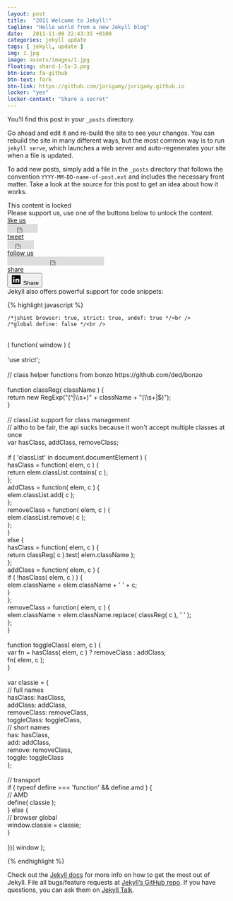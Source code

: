 ```yaml
---
layout: post
title:  "2011 Welcome to Jekyll!"
tagline: "Hello world from a new Jekyll blog"
date:   2011-11-08 22:43:35 +0100
categories: jekyll update
tags: [ jekyll, update ]
img: 1.jpg
image: assets/images/1.jpg
floating: shard-1-5x-3.png
btn-icon: fa-github
btn-text: fork
btn-link: https://github.com/jorigamy/jorigamy.github.io
locker: "yes"
locker-content: "Share a secret"
---
```

	
You’ll find this post in your `_posts` directory.

<!--more-->

 Go ahead and edit it and re-build the site to see your changes. You can rebuild the site in many different ways, but the most common way is to run `jekyll serve`, which launches a web server and auto-regenerates your site when a file is updated.

To add new posts, simply add a file in the `_posts` directory that follows the convention `YYYY-MM-DD-name-of-post.ext` and includes the necessary front matter. Take a look at the source for this post to get an idea about how it works.

<script>
jQuery(document).ready(function ($) {
   $('.to-lock').sociallocker({
theme: 'flat',
overlap:{
	   position: 'top'
},
	twitter:{
	   follow:{
	      url: 'https://twitter.com/lantoniotrento'
	   }
},
linkedin:{
	   share:{
	      url: 'https://jorigamy.github.io'
	   }
},
buttons:{
	   order: ["facebook-like","twitter-tweet","twitter-follow","linkedin-share"],
	   counters: true,
	   lazy: true
}
   });
});
</script>

<article id="default-usage">
    <section>
        <div class="to-lock onp-sl-content" style="display: none; background-color: #f9f9f9; text-align: center;">
            <div class="header">
                <p><strong>Lorem ipsum dolor sit amet, consectetur adipiscing</strong></p>
                <p>
                    Maecenas sed consectetur tortor. Morbi non vestibulum eros, at posuere nisi praesent consequat.
                </p>
            </div>
            <div class="image">
                <img src="img/image.jpg" alt="Preview image" /><br />
                <i>Aenean vel sodales sem. Morbi et felis eget felis vulputate placerat.</i>
            </div>
            <div class="footer">
                <p>Curabitur a rutrum enim, sit amet ultrices quam. Morbi dui leo, euismod a diam vitae, hendrerit ultricies arcu. Suspendisse tempor ultrices urna ut auctor.</p>
            </div>
        </div>
        <div class="onp-sl onp-sl-mozilla onp-sl-flat onp-sl-social-locker onp-sl-social-buttons-frist onp-sl-contains-single-group onp-sl-social-buttons-enabled onp-sl-no-touch" style="">
            <div class="onp-sl-outer-wrap">
                <div class="onp-sl-inner-wrap">
                    <div class="onp-sl-screen onp-sl-screen-default">
                        <div class="onp-sl-group onp-sl-social-buttons onp-sl-first-group onp-sl-single-group onp-sl-group-index-1 onp-sl-has-counters onp-sl-horizontal onp-sl-lang-en_US">
                            <div class="onp-sl-group-inner-wrap">
                                <div class="onp-sl-text">
                                    <div class="onp-sl-header onp-sl-strong">This content is locked</div>
                                    <div class="onp-sl-message">Please support us, use one of the buttons below to unlock the content.</div>
                                </div>
                                <div class="onp-sl-control onp-sl-facebook-like onp-sl-facebook onp-sl-flip" style="z-index: 50;">
                                    <div class="onp-sl-control-inner-wrap">
                                        <a href="#" class="onp-sl-button-overlay" style="z-index: 50;">
                                            <div class="onp-sl-overlay-back" style="z-index: -1;"></div>
                                            <div class="onp-sl-overlay-front" style="z-index: 1;">
                                                <div class="onp-sl-overlay-icon"></div>
                                                <div class="onp-sl-overlay-line"></div>
                                                <div class="onp-sl-overlay-text">like us</div>
                                            </div>
                                            <div class="onp-sl-overlay-header" style="z-index: 1;"></div>
                                        </a>
                                        <div class="onp-sl-social-button onp-sl-social-button-facebook-like">
                                            <div
                                                data-show-faces="false"
                                                data-send="false"
                                                data-href="https://jorigamy.github.io/jekyll/update/2011/11/08/welcome-to-jekyll.html"
                                                data-font="tahoma"
                                                data-colorscheme="light"
                                                data-layout="button_count"
                                                data-action="like"
                                                class="fb-like fb_iframe_widget"
                                                fb-xfbml-state="rendered"
                                                fb-iframe-plugin-query="action=like&amp;app_id=509727322725898&amp;color_scheme=light&amp;container_width=120&amp;font=tahoma&amp;href=https%3A%2F%2Fjorigamy.github.io%2Fjekyll%2Fupdate%2F2011%2F11%2F08%2Fwelcome-to-jekyll.html&amp;layout=button_count&amp;locale=en_US&amp;sdk=joey&amp;send=false&amp;show_faces=false"
                                            >
                                                <span style="vertical-align: bottom; width: 69px; height: 20px;">
                                                    <iframe
                                                        name="f3b736073f2f7ae"
                                                        data-testid="fb:like Facebook Social Plugin"
                                                        title="fb:like Facebook Social Plugin"
                                                        allowtransparency="true"
                                                        allowfullscreen="true"
                                                        scrolling="no"
                                                        allow="encrypted-media"
                                                        style="border: medium none; visibility: visible; width: 69px; height: 20px;"
                                                        src="https://web.facebook.com/v2.5/plugins/like.php?action=like&amp;app_id=509727322725898&amp;channel=https%3A%2F%2Fstaticxx.facebook.com%2Fx%2Fconnect%2Fxd_arbiter%2F%3Fversion%3D46%23cb%3Df173e23cb5ee472%26domain%3Djorigamy.github.io%26origin%3Dhttps%253A%252F%252Fjorigamy.github.io%252Ff37c1ee23a05a2%26relation%3Dparent.parent&amp;color_scheme=light&amp;container_width=120&amp;font=tahoma&amp;href=https%3A%2F%2Fjorigamy.github.io%2Fjekyll%2Fupdate%2F2011%2F11%2F08%2Fwelcome-to-jekyll.html&amp;layout=button_count&amp;locale=en_US&amp;sdk=joey&amp;send=false&amp;show_faces=false"
                                                        class=""
                                                        width="1000px"
                                                        height="1000px"
                                                        frameborder="0"
                                                    ></iframe>
                                                </span>
                                            </div>
                                        </div>
                                    </div>
                                </div>
                                <div class="onp-sl-control onp-sl-twitter-tweet onp-sl-twitter onp-sl-flip" style="z-index: 46;">
                                    <div class="onp-sl-control-inner-wrap">
                                        <a href="#" class="onp-sl-button-overlay" style="z-index: 46;">
                                            <div class="onp-sl-overlay-back" style="z-index: -1;"></div>
                                            <div class="onp-sl-overlay-front" style="z-index: 1;">
                                                <div class="onp-sl-overlay-icon"></div>
                                                <div class="onp-sl-overlay-line"></div>
                                                <div class="onp-sl-overlay-text">tweet</div>
                                            </div>
                                            <div class="onp-sl-overlay-header" style="z-index: 1;"></div>
                                        </a>
                                        <div class="onp-sl-social-button onp-sl-social-button-twitter-tweet">
                                            <iframe
                                                id="twitter-widget-1"
                                                scrolling="no"
                                                allowtransparency="true"
                                                allowfullscreen="true"
                                                class="twitter-share-button twitter-share-button-rendered twitter-tweet-button"
                                                style="position: static; visibility: visible; width: 60px; height: 20px;"
                                                title="Twitter Tweet Button"
                                                src="https://platform.twitter.com/widgets/tweet_button.2d7d9a6d04538bf11c7b23641e75738c.en.html#dnt=false&amp;id=twitter-widget-1&amp;lang=en&amp;original_referer=https%3A%2F%2Fjorigamy.github.io%2Fjekyll%2Fupdate%2F2011%2F11%2F08%2Fwelcome-to-jekyll.html&amp;size=m&amp;text=2011%20Welcome%20to%20Jekyll!%20%7C%20Jorigamy&amp;time=1599041244505&amp;type=share&amp;url=https%3A%2F%2Fjorigamy.github.io%2Fjekyll%2Fupdate%2F2011%2F11%2F08%2Fwelcome-to-jekyll.html"
                                                data-url="https://jorigamy.github.io/jekyll/update/2011/11/08/welcome-to-jekyll.html"
                                                frameborder="0"
                                            ></iframe>
                                            <div class="onp-sl-feature-overlay"></div>
                                        </div>
                                    </div>
                                </div>
                                <div class="onp-sl-control onp-sl-twitter-follow onp-sl-twitter onp-sl-flip" style="z-index: 42;">
                                    <div class="onp-sl-control-inner-wrap">
                                        <a href="#" class="onp-sl-button-overlay" style="z-index: 42;">
                                            <div class="onp-sl-overlay-back" style="z-index: -1;"></div>
                                            <div class="onp-sl-overlay-front" style="z-index: 1;">
                                                <div class="onp-sl-overlay-icon"></div>
                                                <div class="onp-sl-overlay-line"></div>
                                                <div class="onp-sl-overlay-text">follow us</div>
                                            </div>
                                            <div class="onp-sl-overlay-header" style="z-index: 1;"></div>
                                        </a>
                                        <div class="onp-sl-social-button onp-sl-social-button-twitter-follow">
                                            <iframe
                                                id="twitter-widget-2"
                                                scrolling="no"
                                                allowtransparency="true"
                                                allowfullscreen="true"
                                                class="twitter-follow-button twitter-follow-button-rendered"
                                                style="position: static; visibility: visible; width: 219px; height: 20px;"
                                                title="Twitter Follow Button"
                                                src="https://platform.twitter.com/widgets/follow_button.2d7d9a6d04538bf11c7b23641e75738c.en.html#dnt=false&amp;id=twitter-widget-2&amp;lang=en&amp;screen_name=lantoniotrento&amp;show_count=true&amp;show_screen_name=true&amp;size=m&amp;time=1599041244506"
                                                data-screen-name="lantoniotrento"
                                                frameborder="0"
                                            ></iframe>
                                            <div class="onp-sl-feature-overlay"></div>
                                        </div>
                                    </div>
                                </div>
                                <div class="onp-sl-control onp-sl-linkedin-share onp-sl-linkedin onp-sl-flip" style="z-index: 38;">
                                    <div class="onp-sl-control-inner-wrap">
                                        <a href="#" class="onp-sl-button-overlay" style="z-index: 38;">
                                            <div class="onp-sl-overlay-back" style="z-index: -1;"></div>
                                            <div class="onp-sl-overlay-front" style="z-index: 1;">
                                                <div class="onp-sl-overlay-icon"></div>
                                                <div class="onp-sl-overlay-line"></div>
                                                <div class="onp-sl-overlay-text">share</div>
                                            </div>
                                            <div class="onp-sl-overlay-header" style="z-index: 1;"></div>
                                        </a>
                                        <div class="onp-sl-social-button onp-sl-social-button-linkedin-share">
                                            <span
                                                class="IN-widget"
                                                style="display: inline-block; line-height: 1; vertical-align: bottom; padding: 0px; margin: 0px; text-indent: 0px; text-align: center;"
                                                data-lnkd-debug='<script type="IN/Share+init" data-onsuccess="OPanda_LinkedinShare_Callback" data-success="OPanda_LinkedinShare_Callback" data-counter="right" data-url="https://jorigamy.github.io/"></script>'
                                            >
                                                <span style="padding: 0px !important; margin: 0px !important; text-indent: 0px !important; display: inline-block !important; vertical-align: bottom !important; font-size: 1px !important;">
                                                    <button class="IN-2bc0215c-7188-4274-b598-1969e06d4d7c-1G9ISYhSF8XoOmdcl0yKDu">
                                                        <xdoor-icon aria-hidden="true">
                                                            <svg viewBox="0 0 24 24" width="24px" height="24px" x="0" y="0" preserveAspectRatio="xMinYMin meet">
                                                                <g style="fill: currentColor;">
                                                                    <rect x="-0.003" style="fill: none;" width="24" height="24"></rect>
                                                                    <path
                                                                        style=""
                                                                        d="M20,2h-16c-1.1,0-2,0.9-2,2v16c0,1.1,0.9,2,2,2h16c1.1,0,2-0.9,2-2V4C22,2.9,21.1,2,20,2zM8,19h-3v-9h3V19zM6.5,8.8C5.5,8.8,4.7,8,4.7,7s0.8-1.8,1.8-1.8S8.3,6,8.3,7S7.5,8.8,6.5,8.8zM19,19h-3v-4c0-1.4-0.6-2-1.5-2c-1.1,0-1.5,0.8-1.5,2.2V19h-3v-9h2.9v1.1c0.5-0.7,1.4-1.3,2.6-1.3c2.3,0,3.5,1.1,3.5,3.7V19z"
                                                                    ></path>
                                                                </g>
                                                            </svg>
                                                        </xdoor-icon>
                                                        Share
                                                    </button>
                                                </span>
                                            </span>
                                        </div>
                                    </div>
                                </div>
                            </div>
                        </div>
                    </div>
                </div>
            </div>
        </div>
    </section>
</article>	
Jekyll also offers powerful support for code snippets:

{% highlight javascript %}

    /*jshint browser: true, strict: true, undef: true */<br />
    /*global define: false */<br />
<br />
    ( function( window ) {<br />
<br />
    'use strict';<br />
<br />
    // class helper functions from bonzo https://github.com/ded/bonzo<br />
<br />
    function classReg( className ) {<br />
      return new RegExp("(^|\\s+)" + className + "(\\s+|$)");<br />
    }<br />
<br />
    // classList support for class management<br />
    // altho to be fair, the api sucks because it won't accept multiple classes at once<br />
    var hasClass, addClass, removeClass;<br />
<br />
    if ( 'classList' in document.documentElement ) {<br />
      hasClass = function( elem, c ) {<br />
        return elem.classList.contains( c );<br />
      };<br />
      addClass = function( elem, c ) {<br />
        elem.classList.add( c );<br />
      };<br />
      removeClass = function( elem, c ) {<br />
        elem.classList.remove( c );<br />
      };<br />
    }<br />
    else {<br />
      hasClass = function( elem, c ) {<br />
        return classReg( c ).test( elem.className );<br />
      };<br />
      addClass = function( elem, c ) {<br />
        if ( !hasClass( elem, c ) ) {<br />
          elem.className = elem.className + ' ' + c;<br />
        }<br />
      };<br />
      removeClass = function( elem, c ) {<br />
        elem.className = elem.className.replace( classReg( c ), ' ' );<br />
      };<br />
    }<br />
<br />
    function toggleClass( elem, c ) {<br />
      var fn = hasClass( elem, c ) ? removeClass : addClass;<br />
      fn( elem, c );<br />
    }<br />
<br />
    var classie = {<br />
      // full names<br />
      hasClass: hasClass,<br />
      addClass: addClass,<br />
      removeClass: removeClass,<br />
      toggleClass: toggleClass,<br />
      // short names<br />
      has: hasClass,<br />
      add: addClass,<br />
      remove: removeClass,<br />
      toggle: toggleClass<br />
    };<br />
<br />
    // transport<br />
    if ( typeof define === 'function' && define.amd ) {<br />
      // AMD<br />
      define( classie );<br />
    } else {<br />
      // browser global<br />
      window.classie = classie;<br />
    } <br />
<br />
    })( window );<br />

{% endhighlight %}


Check out the [Jekyll docs][jekyll-docs] for more info on how to get the most out of Jekyll. File all bugs/feature requests at [Jekyll’s GitHub repo][jekyll-gh]. If you have questions, you can ask them on [Jekyll Talk][jekyll-talk].

[jekyll-docs]: https://jekyllrb.com/docs/home
[jekyll-gh]:   https://github.com/jekyll/jekyll
[jekyll-talk]: https://talk.jekyllrb.com/
